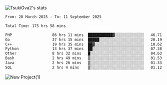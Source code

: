 
![TsukiGva2's stats](https://github-readme-stats.vercel.app/api?username=TsukiGva2&show_icons=true&theme=gruvbox)

<!--START_SECTION:waka-->

```txt
From: 28 March 2025 - To: 11 September 2025

Total Time: 175 hrs 58 mins

PHP                  86 hrs 11 mins  ███████████▓░░░░░░░░░░░░░   46.71 %
Go                   37 hrs 15 mins  █████░░░░░░░░░░░░░░░░░░░░   20.19 %
C++                  19 hrs 35 mins  ██▓░░░░░░░░░░░░░░░░░░░░░░   10.62 %
Python               13 hrs 37 mins  ██░░░░░░░░░░░░░░░░░░░░░░░   07.38 %
Other                8 hrs 32 mins   █░░░░░░░░░░░░░░░░░░░░░░░░   04.63 %
Bash                 2 hrs 49 mins   ▒░░░░░░░░░░░░░░░░░░░░░░░░   01.53 %
Java                 2 hrs 26 mins   ▒░░░░░░░░░░░░░░░░░░░░░░░░   01.33 %
SQL                  2 hrs 4 mins    ▒░░░░░░░░░░░░░░░░░░░░░░░░   01.12 %
```

<!--END_SECTION:waka-->

![New Project(1)](https://github.com/user-attachments/assets/ca397c4b-527a-4830-9802-b71a2622b058)

<!--
![91IYheGYbCL](https://github.com/user-attachments/assets/81d7ee5b-489d-41a0-a545-5872971bd286)
-->
